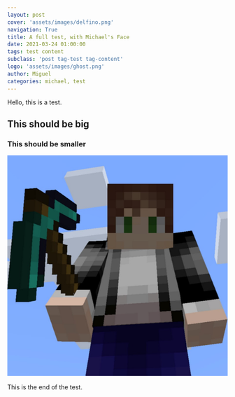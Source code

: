 ```yaml
---
layout: post
cover: 'assets/images/delfino.png'
navigation: True
title: A full test, with Michael's Face
date: 2021-03-24 01:00:00
tags: test content
subclass: 'post tag-test tag-content'
logo: 'assets/images/ghost.png'
author: Miguel
categories: michael, test
---
```


Hello, this is a test.

## This should be big
### This should be smaller

![Mike](/assets/images/mike.jpg)

This is the end of the test.